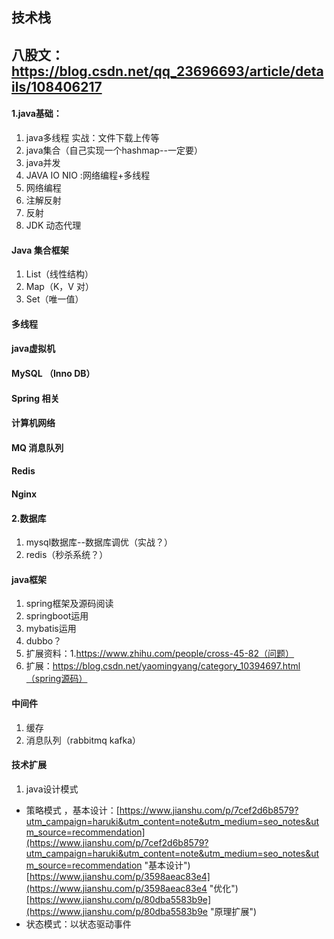 ## 技术栈 ##

## 八股文：https://blog.csdn.net/qq_23696693/article/details/108406217 ##

#### 1.java基础： ####
	
1. java多线程
	实战：文件下载上传等
2. java集合（自己实现一个hashmap--一定要）
3. java并发
4. JAVA IO NIO :网络编程+多线程
5. 网络编程
6. 注解反射
7. 反射
8. JDK 动态代理

#### Java 集合框架 ####
1. List（线性结构）
2. Map（K，V 对）
3. Set（唯一值）

#### 多线程 ####


#### java虚拟机 ####

#### MySQL （Inno DB） ####

#### Spring 相关 ####

#### 计算机网络 ####

#### MQ 消息队列 ####

#### Redis ####

#### Nginx ####

#### 2.数据库 ####

1. mysql数据库--数据库调优（实战？）
2. redis（秒杀系统？）


#### java框架 ####

1. spring框架及源码阅读
2. springboot运用
3. mybatis运用
4. dubbo？
5. 扩展资料：1.https://www.zhihu.com/people/cross-45-82（问题）
6. 扩展：https://blog.csdn.net/yaomingyang/category_10394697.html（spring源码）

#### 中间件 ####
1. 缓存
2. 消息队列（rabbitmq kafka）

#### 技术扩展 ####
1. java设计模式
- 策略模式 ，基本设计：[https://www.jianshu.com/p/7cef2d6b8579?utm_campaign=haruki&utm_content=note&utm_medium=seo_notes&utm_source=recommendation](https://www.jianshu.com/p/7cef2d6b8579?utm_campaign=haruki&utm_content=note&utm_medium=seo_notes&utm_source=recommendation "基本设计")  [https://www.jianshu.com/p/3598aeac83e4](https://www.jianshu.com/p/3598aeac83e4 "优化")  [https://www.jianshu.com/p/80dba5583b9e](https://www.jianshu.com/p/80dba5583b9e "原理扩展")
- 状态模式：以状态驱动事件

